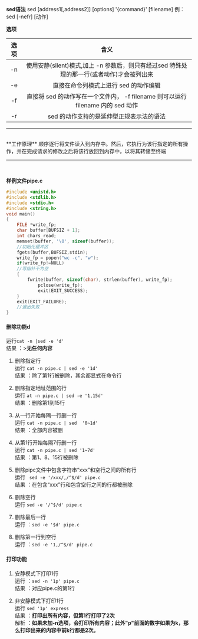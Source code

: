 **sed语法**
sed [address1[,address2]] [options] '{command}' [filename] 
例：sed [-nefr] [动作]

**选项**

| 选项 |  含义 |
|:----:|:-----:|
|-n| 使用安静(silent)模式,加上 -n 参数后，则只有经过sed 特殊处理的那一行(或者动作)才会被列出来|
|-e| 直接在命令列模式上进行 sed 的动作编辑|
|-f| 直接将 sed 的动作写在一个文件内， -f filename 则可以运行 filename 内的 sed 动作|
|-r| sed 的动作支持的是延伸型正规表示法的语法|
<hr/><br/>
**工作原理**
顺序逐行将文件读入到内存中。然后，它执行为该行指定的所有操作，并在完成请求的修改之后将该行放回到内存中，以将其转储至终端
<hr/><br/>

**样例文件pipe.c**
```c
#include <unistd.h>
#include <stdlib.h>
#include <stdio.h>
#include <string.h>
void main()
{
	FILE *write_fp;
  	char buffer[BUFSIZ + 1];
  	int chars_read;
  	memset(buffer, '\0', sizeof(buffer));
	//初始化缓冲区
  	fgets(buffer,BUFSIZ,stdin);
	write_fp = popen("wc -c", "w");
	if(write_fp!=NULL)
	//写指针不为空
	{
		fwrite(buffer, sizeof(char), strlen(buffer), write_fp);
    		pclose(write_fp);
    		exit(EXIT_SUCCESS);
	}
	exit(EXIT_FAILURE);
	//退出失败
}
```
#### 删除功能d
运行`cat -n |sed -e 'd' `<br/>
结果 ：>**无任何内容**<br/>

1. 删除指定行<br/>
运行 ``cat -n pipe.c | sed -e '1d'``<br/>
结果 ：除了第1行被删除，其余都显式在命令行<br/>

2. 删除指定地址范围的行<br/>
运行 ``at -n pipe.c | sed -e '1,15d'``<br/>
结果 ：删除第1到15行<br/>

3. 从一行开始每隔一行删一行<br/>
运行 ``cat -n pipe.c | sed  '0~1d'``<br/>
结果 ：全部内容被删<br/>

4. 从第1行开始每隔7行删一行<br/>
运行 ``cat -n pipe.c | sed '1~7d'``<br/>
结果 ：第1、8、15行被删除<br/>

5. 删除pipc文件中包含字符串“xxx”和空行之间的所有行<br>
运行 `` sed -e '/xxx/,/^$/d' pipe.c``<br>
结果 ：在包含“xxx”行和包含空行之间的行都被删除 <br>

6. 删除空行<br/>
运行 ``sed -e '/^$/d' pipe.c``<br/>

7. 删除最后一行<br/>
运行 ：``sed -e '$d' pipe.c``<br/>

8. 删除第一行到空行<br/>
运行 ：``sed -e '1,/^$/d' pipe.c``<br/>

#### 打印功能

1. 安静模式下打印1行<br/>
运行 ：``sed -n '1p' pipe.c``<br/>
结果 ：对应pipe.c的第1行<br/>

2. 非安静模式下打印1行<br/>
运行 ``sed '1p' express``<br/>
结果 ：**打印出所有内容，但第1行打印了2次**<br/>
解析 ：<strong>如果未加-n选项，会打印所有内容；此外"p"前面的数字如果为k，那么打印出来的内容中前k行都是2次。</strong><br/>
 
